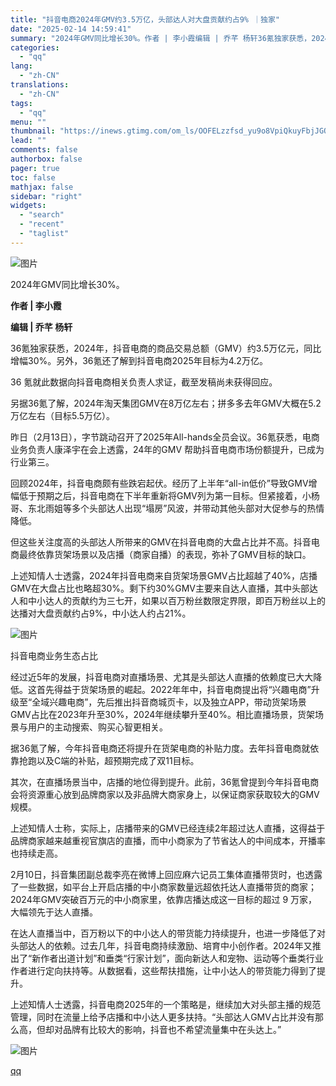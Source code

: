 ```yaml
---
title: "抖音电商2024年GMV约3.5万亿，头部达人对大盘贡献约占9% ｜独家"
date: "2025-02-14 14:59:41"
summary: "2024年GMV同比增长30%。作者 | 李小霞编辑 | 乔芊 杨轩36氪独家获悉，2024年，抖音..."
categories:
  - "qq"
lang:
  - "zh-CN"
translations:
  - "zh-CN"
tags:
  - "qq"
menu: ""
thumbnail: "https://inews.gtimg.com/om_ls/OOFELzzfsd_yu9o8VpiQkuyFbjJGOrPwHta2_dVcSIO4QAA_640360/0"
lead: ""
comments: false
authorbox: false
pager: true
toc: false
mathjax: false
sidebar: "right"
widgets:
  - "search"
  - "recent"
  - "taglist"
---
```


![图片](https://inews.gtimg.com/news_bt/OXreXc1R4zr6D5eEcXnaAzU7kNhXRikg-TZVuYneZWTiAAA/641)

  
2024年GMV同比增长30%。  
  
  

**作者 **|** 李小霞**

****编辑 **|** 乔芊 杨轩****

36氪独家获悉，2024年，抖音电商的商品交易总额（GMV）约3.5万亿元，同比增幅30%。另外，36氪还了解到抖音电商2025年目标为4.2万亿。

36 氪就此数据向抖音电商相关负责人求证，截至发稿尚未获得回应。

另据36氪了解，2024年淘天集团GMV在8万亿左右；拼多多去年GMV大概在5.2万亿左右（目标5.5万亿）。

昨日（2月13日），字节跳动召开了2025年All-hands全员会议。36氪获悉，电商业务负责人康泽宇在会上透露，24年的GMV 帮助抖音电商市场份额提升，已成为行业第三。

回顾2024年，抖音电商颇有些跌宕起伏。经历了上半年“all-in低价”导致GMV增幅低于预期之后，抖音电商在下半年重新将GMV列为第一目标。但紧接着，小杨哥、东北雨姐等多个头部达人出现“塌房”风波，并带动其他头部对大促参与的热情降低。

但这些关注度高的头部达人所带来的GMV在抖音电商的大盘占比并不高。抖音电商最终依靠货架场景以及店播（商家自播）的表现，弥补了GMV目标的缺口。

上述知情人士透露，2024年抖音电商来自货架场景GMV占比超越了40%，店播GMV在大盘占比也略超30%。剩下约30%GMV主要来自达人直播，其中头部达人和中小达人的贡献约为三七开，如果以百万粉丝数限定界限，即百万粉丝以上的达播对大盘贡献约占9%，中小达人约占21%。

![图片](https://inews.gtimg.com/news_bt/OZzXvrVIR8mHwTeRLh27lbuNYkqfX3DF5stJ-S_kD-dsAAA/641)

抖音电商业务生态占比

经过近5年的发展，抖音电商对直播场景、尤其是头部达人直播的依赖度已大大降低。这首先得益于货架场景的崛起。2022年年中，抖音电商提出将“兴趣电商”升级至“全域兴趣电商”，先后推出抖音商城页卡，以及独立APP，带动货架场景GMV占比在2023年升至30%，2024年继续攀升至40%。相比直播场景，货架场景与用户的主动搜索、购买心智更相关。

据36氪了解，今年抖音电商还将提升在货架电商的补贴力度。去年抖音电商就依靠抢跑以及C端的补贴，超预期完成了双11目标。

其次，在直播场景当中，店播的地位得到提升。此前，36氪曾提到今年抖音电商会将资源重心放到品牌商家以及非品牌大商家身上，以保证商家获取较大的GMV规模。

上述知情人士称，实际上，店播带来的GMV已经连续2年超过达人直播，这得益于品牌商家越来越重视官旗店的直播，而中小商家为了节省达人的中间成本，开播率也持续走高。

2月10日，抖音集团副总裁李亮在微博上回应麻六记员工集体直播带货时，也透露了一些数据，如平台上开启店播的中小商家数量远超依托达人直播带货的商家；2024年GMV突破百万元的中小商家里，依靠店播达成这一目标的超过 9 万家，大幅领先于达人直播。

在达人直播当中，百万粉以下的中小达人的带货能力持续提升，也进一步降低了对头部达人的依赖。过去几年，抖音电商持续激励、培育中小创作者。2024年又推出了“新作者出道计划”和垂类“行家计划”，面向新达人和宠物、运动等个垂类行业作者进行定向扶持等。从数据看，这些帮扶措施，让中小达人的带货能力得到了提升。

上述知情人士透露，抖音电商2025年的一个策略是，继续加大对头部主播的规范管理，同时在流量上给予店播和中小达人更多扶持。“头部达人GMV占比并没有那么高，但却对品牌有比较大的影响，抖音也不希望流量集中在头达上。”

![图片](https://inews.gtimg.com/news_bt/Ovg-H3SPhevMIwK8wsNcjpcrMmUS7CMs9LxGGFeCAHa94AA/641)

[qq](https://new.qq.com/rain/a/20250214A055LS00)
